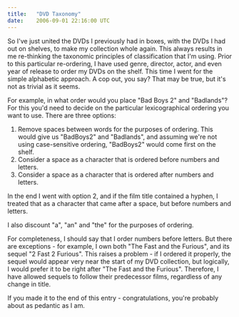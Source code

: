 ```yaml
---
title:   "DVD Taxonomy"
date:    2006-09-01 22:16:00 UTC
---
```


<div style="clear:both;"></div>So I've just united the DVDs I previously had in boxes, with the DVDs I had out on shelves, to make my collection whole again. This always results in me re-thinking the taxonomic principles of classification that I'm using. Prior to this particular re-ordering, I have used genre, director, actor, and even year of release to order my DVDs on the shelf. This time I went for the simple alphabetic approach. A cop out, you say? That may be true, but it's not as trivial as it seems.

For example, in what order would you place "Bad Boys 2" and "Badlands"? For this you'd need to decide on the particular lexicographical ordering you want to use. There are three options:
<ol>   <li>Remove spaces between words for the purposes of ordering. This would give us "BadBoys2" and "Badlands", and assuming we're not using case-sensitive ordering, "BadBoys2" would come first on the shelf.</li>   <li>Consider a space as a character that is ordered before numbers and letters.</li>   <li>Consider a space as a character that is ordered after numbers and letters.</li> </ol> In the end I went with option 2, and if the film title contained a hyphen, I treated that as a character that came after a space, but before numbers and letters.

I also discount "a", "an" and "the" for the purposes of ordering.

For completeness, I should say that I order numbers before letters. But there are exceptions - for example, I own both "The Fast and the Furious", and its sequel "2 Fast 2 Furious". This raises a problem - if I ordered it properly, the sequel would appear very near the start of my DVD collection, but logically, I would prefer it to be right after "The Fast and the Furious". Therefore, I have allowed sequels to follow their predecessor films, regardless of any change in title.

If you made it to the end of this entry - congratulations, you're probably about as pedantic as I am.